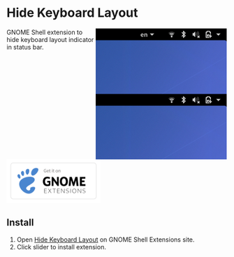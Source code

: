 # Hide Keyboard Layout

<img src="./example.png" alt="Hide Keyboard Layout"
     width="300" height="300" align="right" />

GNOME Shell extension to hide keyboard layout indicator in status bar.

[<img src="https://raw.githubusercontent.com/andyholmes/gnome-shell-extensions-badge/master/get-it-on-ego.svg?sanitize=true" height="100">](https://extensions.gnome.org/extension/2848/hide-keyboard-layout/)


## Install

1. Open [Hide Keyboard Layout] on GNOME Shell Extensions site.
2. Click slider to install extension.

[Hide Keyboard Layout]: https://extensions.gnome.org/extension/2848/hide-keyboard-layout/
